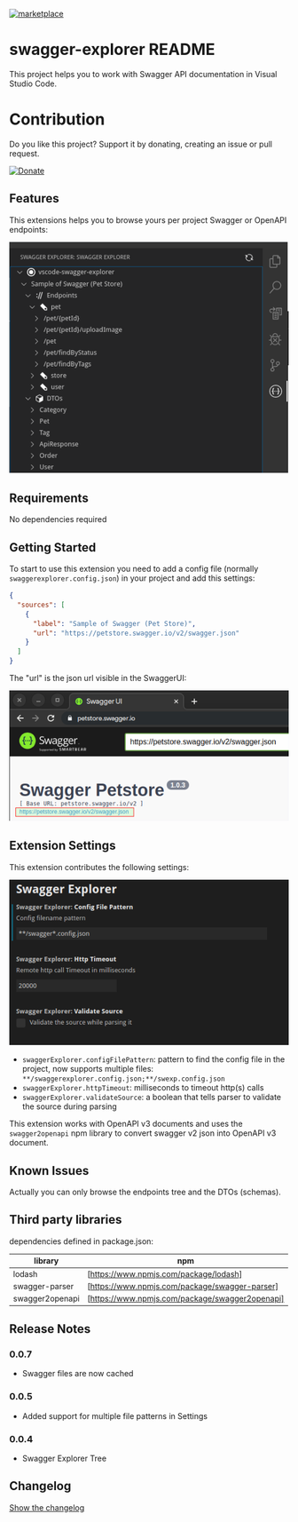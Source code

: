[![marketplace](https://img.shields.io/badge/vscode_marketplace-view-brightgreen)](https://marketplace.visualstudio.com/items?itemName=ganori80.swagger-explorer&ssr=false#review-details)

# swagger-explorer README

This project helps you to work with Swagger API documentation in Visual Studio Code.

# Contribution
Do you like this project? Support it by donating, creating an issue or pull request.

[![Donate](https://img.shields.io/badge/Donate-PayPal-green.svg)](https://www.paypal.com/cgi-bin/webscr?cmd=_donations&business=PXMKQEFQFA28A&item_name=Support+developer+of+swagger+explorer+extension+for+visual+studio+code&currency_code=EUR&source=url)

## Features

This extensions helps you to browse yours per project Swagger or OpenAPI endpoints:

![Explorer](doc/explorer.png)

## Requirements

No dependencies required

## Getting Started

To start to use this extension you need to add a config file (normally `swaggerexplorer.config.json`) in your project and add this settings:

```json
{
  "sources": [
    {
      "label": "Sample of Swagger (Pet Store)",
      "url": "https://petstore.swagger.io/v2/swagger.json"
    }
  ]
}
```

The "url" is the json url visible in the SwaggerUI:

![Swagger UI](doc/swaggerui.png)

## Extension Settings

This extension contributes the following settings:

![Settings UI screenshot](doc/settings.png)

- `swaggerExplorer.configFilePattern`: pattern to find the config file in the project, now supports multiple files: `**/swaggerexplorer.config.json;**/swexp.config.json`
- `swaggerExplorer.httpTimeout`: milliseconds to timeout http(s) calls
- `swaggerExplorer.validateSource`: a boolean that tells parser to validate the source during parsing

This extension works with OpenAPI v3 documents and uses the `swagger2openapi` npm library to convert swagger v2 json into OpenAPI v3 document.

## Known Issues

Actually you can only browse the endpoints tree and the DTOs (schemas).

## Third party libraries

dependencies defined in package.json:

| library          | npm                                              |
|------------------|--------------------------------------------------|
| lodash           | [https://www.npmjs.com/package/lodash]           |
| swagger-parser   | [https://www.npmjs.com/package/swagger-parser]   |
| swagger2openapi  | [https://www.npmjs.com/package/swagger2openapi]  |

## Release Notes

### 0.0.7

- Swagger files are now cached

### 0.0.5

- Added support for multiple file patterns in Settings

### 0.0.4

- Swagger Explorer Tree

## Changelog

[Show the changelog](./CHANGELOG.md)
